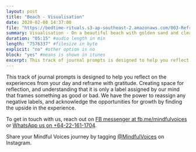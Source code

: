 ```yaml
---
layout: post
title: "Beach - Visualisation"
date: 2020-02-08 14:37:00
file: "https://bedtime-rituals.s3-ap-southeast-2.amazonaws.com/003-Reframe-with-Gratitude.mp3"
summary: Visualisation - On a beautiful beach with golden sand and clear blue water.
duration: "05:15" #audio length in min
length: "7576337" #filesize in byte
explicit: "no" #other option is no
block: "yes" #means is shown in itunes
excerpt: This track of journal prompts is designed to help you reflect on your day and transfer any weight from your mind onto paper, helping create mental and emotional space to encourage a peaceful night's sleep.
---
```


This track of journal prompts is designed to help you reflect on the experiences from your day and reframe with gratitude. Creating space for reflection, and understanding that it is only a label assigned by our mind that frames something as good or bad. We have the power to reassign any negative labels, and acknowledge the opportunities for growth by finding the upside in the experience.

To get in touch with us, reach out on  <a href="https://m.me/mindfulvoices" target=”_blank”>FB messenger at fb.me/mindfulvoices</a> or <a href="https://wa.me/64221611704">WhatsApp us on +64-22-161-1704</a>.

Share your Mindful Voices journey by tagging <a href="https://www.instagram.com/mindfulvoices/" target=”_blank”>@MindfulVoices</a> on Instagram.
